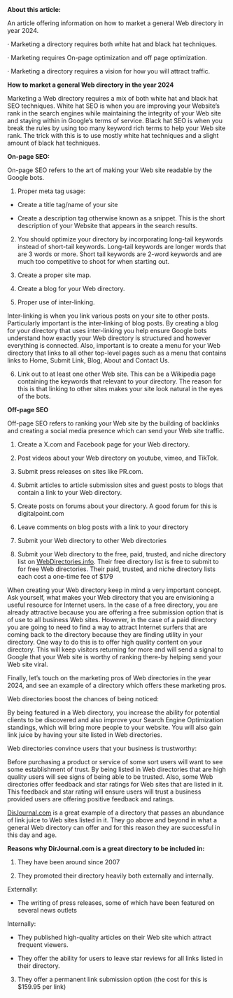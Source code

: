 <div>
<b>About this article:</b>   

An article offering information on how to market a general Web directory in year 2024.

· Marketing a directory requires both white hat and black hat techniques.

· Marketing requires On-page optimization and off page optimization.

· Marketing a directory requires a vision for how you will attract traffic.


<b>How to market a general Web directory in the year 2024</b>

Marketing a Web directory requires a mix of both white hat and black hat SEO techniques. White hat SEO is when you are improving your Website’s rank in the search engines while maintaining the integrity of your Web site and staying within in Google’s terms of service. Black hat SEO is when you break the rules by using too many keyword rich terms to help your Web site rank. The trick with this is to use mostly white hat techniques and a slight amount of black hat techniques.

<b>On-page SEO:</b>

On-page SEO refers to the art of making your Web site readable by the Google bots.

1) Proper meta tag usage:

- Create a title tag/name of your site

- Create a description tag otherwise known as a snippet. This is the short description of your Website that appears in the search results.

2) You should optimize your directory by incorporating long-tail keywords instead of short-tail keywords. Long-tail keywords are longer words that are 3 words or more. Short tail keywords are 2-word keywords and are much too competitive to shoot for when starting out.

3) Create a proper site map.

4) Create a blog for your Web directory.

5) Proper use of inter-linking.

Inter-linking is when you link various posts on your site to other posts. Particularly important is the inter-linking of blog posts. By creating a blog for your directory that uses inter-linking you help ensure Google bots understand how exactly your Web directory is structured and however everything is connected. Also, important is to create a menu for your Web directory that links to all other top-level pages such as a menu that contains links to Home, Submit Link, Blog, About and Contact Us.

6) Link out to at least one other Web site. This can be a Wikipedia page containing the keywords that relevant to your directory. The reason for this is that linking to other sites makes your site look natural in the eyes of the bots.

<b>Off-page SEO</b>

Off-page SEO refers to ranking your Web site by the building of backlinks and creating a social media presence which can send your Web site traffic.

1. Create a X.com and Facebook page for your Web directory.

2. Post videos about your Web directory on youtube, vimeo, and TikTok.

3. Submit press releases on sites like PR.com.

4. Submit articles to article submission sites and guest posts to blogs that contain a link to your Web directory.

5. Create posts on forums about your directory. A good forum for this is digitalpoint.com

6. Leave comments on blog posts with a link to your directory

7. Submit your Web directory to other Web directories

8. Submit your Web directory to the free, paid, trusted, and niche directory list on <a href="https://webdirectories.info">WebDirectories.info</a>. Their free directory list is free to submit to for free Web directories. Their paid, trusted, and niche directory lists each cost a one-time fee of $179

When creating your Web directory keep in mind a very important concept. Ask yourself, what makes your Web directory that you are envisioning a useful resource for Internet users. In the case of a free directory, you are already attractive because you are offering a free submission option that is of use to all business Web sites. However, in the case of a paid directory you are going to need to find a way to attract Internet surfers that are coming back to the directory because they are finding utility in your directory. One way to do this is to offer high quality content on your directory. This will keep visitors returning for more and will send a signal to Google that your Web site is worthy of ranking there-by helping send your Web site viral.

Finally, let’s touch on the marketing pros of Web directories in the year 2024, and see an example of a directory which offers these marketing pros.

Web directories boost the chances of being noticed:

By being featured in a Web directory, you increase the ability for potential clients to be discovered and also improve your Search Engine Optimization standings, which will bring more people to your website. You will also gain link juice by having your site listed in Web directories.

Web directories convince users that your business is trustworthy:

Before purchasing a product or service of some sort users will want to see some establishment of trust. By being listed in Web directories that are high quality users will see signs of being able to be trusted. Also, some Web directories offer feedback and star ratings for Web sites that are listed in it. This feedback and star rating will ensure users will trust a business provided users are offering positive feedback and ratings.

<a href="https://www.dirjournal.com">DirJournal.com</a> is a great example of a directory that passes an abundance of link juice to Web sites listed in it. They go above and beyond in what a general Web directory can offer and for this reason they are successful in this day and age.

<b>Reasons why DirJournal.com is a great directory to be included in:</b>

1. They have been around since 2007

2. They promoted their directory heavily both externally and internally.


Externally:

- The writing of press releases, some of which have been featured on several news outlets

Internally:

- They published high-quality articles on their Web site which attract frequent viewers.

- They offer the ability for users to leave star reviews for all links listed in their directory.

3. They offer a permanent link submission option (the cost for this is $159.95 per link)
</div>
